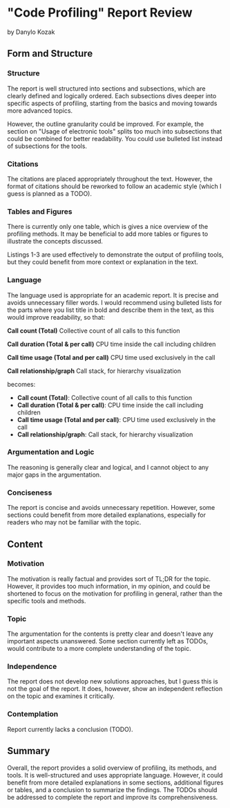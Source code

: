 # "Code Profiling" Report Review

by Danylo Kozak

## Form and Structure

### Structure

The report is well structured into sections and subsections, which are clearly defined and logically ordered. Each subsections dives deeper into specific aspects of profiling, starting from the basics and moving towards more advanced topics.

However, the outline granularity could be improved. For example, the section on "Usage of electronic tools" splits too much into subsections that could be combined for better readability. You could use bulleted list instead of subsections for the tools.

### Citations

The citations are placed appropriately throughout the text. However, the format of citations should be reworked to follow an academic style (which I guess is planned as a TODO).

### Tables and Figures

There is currently only one table, which is gives a nice overview of the profiling methods. It may be beneficial to add more tables or figures to illustrate the concepts discussed.

Listings 1-3 are used effectively to demonstrate the output of profiling tools, but they could benefit from more context or explanation in the text.

### Language

The language used is appropriate for an academic report. It is precise and avoids unnecessary filler words. I would recommend using bulleted lists for the parts where you list title in bold and describe them in the text, as this would improve readability, so that:

**Call count (Total)** Collective count of all calls to this function

**Call duration (Total & per call)** CPU time inside the call including children

**Call time usage (Total and per call)** CPU time used exclusively in the call

**Call relationship/graph** Call stack, for hierarchy visualization

becomes:

- **Call count (Total)**: Collective count of all calls to this function
- **Call duration (Total & per call)**: CPU time inside the call including children
- **Call time usage (Total and per call)**: CPU time used exclusively in the call
- **Call relationship/graph**: Call stack, for hierarchy visualization

### Argumentation and Logic

The reasoning is generally clear and logical, and I cannot object to any major gaps in the argumentation.

### Conciseness

The report is concise and avoids unnecessary repetition. However, some sections could benefit from more detailed explanations, especially for readers who may not be familiar with the topic.

## Content

### Motivation

The motivation is really factual and provides sort of TL;DR for the topic. However, it provides too much information, in my opinion, and could be shortened to focus on the motivation for profiling in general, rather than the specific tools and methods.

### Topic

The argumentation for the contents is pretty clear and doesn't leave any important aspects unanswered. Some section currently left as TODOs, would contribute to a more complete understanding of the topic.

### Independence

The report does not develop new solutions approaches, but I guess this is not the goal of the report. It does, however, show an independent reflection on the topic and examines it critically.

### Contemplation

Report currently lacks a conclusion (TODO).

## Summary

Overall, the report provides a solid overview of profiling, its methods, and tools. It is well-structured and uses appropriate language. However, it could benefit from more detailed explanations in some sections, additional figures or tables, and a conclusion to summarize the findings. The TODOs should be addressed to complete the report and improve its comprehensiveness.